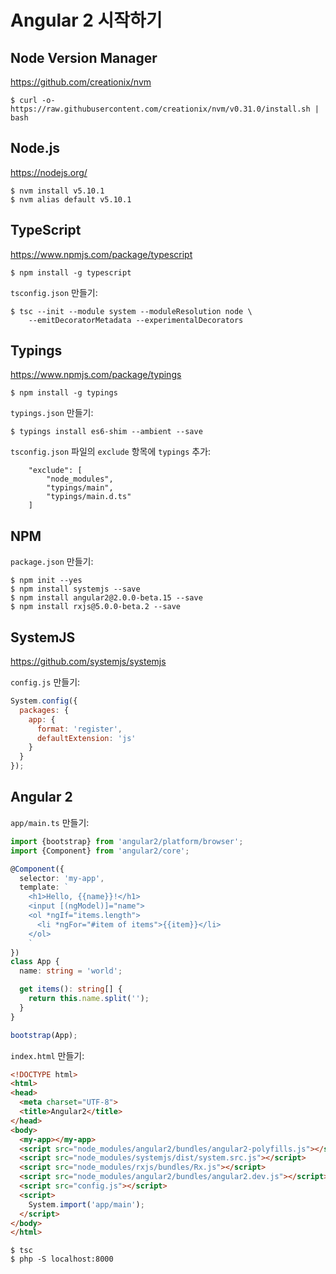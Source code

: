 # Angular 2 시작하기

## Node Version Manager

https://github.com/creationix/nvm

```
$ curl -o- https://raw.githubusercontent.com/creationix/nvm/v0.31.0/install.sh | bash
```

## Node.js

https://nodejs.org/

```
$ nvm install v5.10.1
$ nvm alias default v5.10.1
```

## TypeScript

https://www.npmjs.com/package/typescript

```
$ npm install -g typescript
```

`tsconfig.json` 만들기:
```
$ tsc --init --module system --moduleResolution node \
    --emitDecoratorMetadata --experimentalDecorators
```

## Typings

https://www.npmjs.com/package/typings

```
$ npm install -g typings
```

`typings.json` 만들기:
```
$ typings install es6-shim --ambient --save
```

`tsconfig.json` 파일의 `exclude` 항목에 `typings` 추가:
```
    "exclude": [
        "node_modules",
        "typings/main",
        "typings/main.d.ts"
    ]
```

## NPM

`package.json` 만들기:
```
$ npm init --yes
$ npm install systemjs --save
$ npm install angular2@2.0.0-beta.15 --save
$ npm install rxjs@5.0.0-beta.2 --save
```

## SystemJS

https://github.com/systemjs/systemjs

`config.js` 만들기:
```javascript
System.config({
  packages: {
    app: {
      format: 'register',
      defaultExtension: 'js'
    }
  }
});
```

## Angular 2

`app/main.ts` 만들기:
```typescript
import {bootstrap} from 'angular2/platform/browser';
import {Component} from 'angular2/core';

@Component({
  selector: 'my-app',
  template: `
    <h1>Hello, {{name}}!</h1>
    <input [(ngModel)]="name">
    <ol *ngIf="items.length">
      <li *ngFor="#item of items">{{item}}</li>
    </ol>
    `
})
class App {
  name: string = 'world';

  get items(): string[] {
    return this.name.split('');
  }
}

bootstrap(App);
```

`index.html` 만들기:
```html
<!DOCTYPE html>
<html>
<head>
  <meta charset="UTF-8">
  <title>Angular2</title>
</head>
<body>
  <my-app></my-app>
  <script src="node_modules/angular2/bundles/angular2-polyfills.js"></script>
  <script src="node_modules/systemjs/dist/system.src.js"></script>
  <script src="node_modules/rxjs/bundles/Rx.js"></script>
  <script src="node_modules/angular2/bundles/angular2.dev.js"></script>
  <script src="config.js"></script>
  <script>
    System.import('app/main');
  </script>
</body>
</html>
```

```
$ tsc
$ php -S localhost:8000
```
